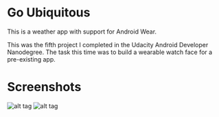 # Go Ubiquitous

This is a weather app with support for Android Wear.

This was the fifth project I completed in the Udacity Android Developer Nanodegree. The task this time was to build 
a wearable watch face for a pre-existing app.

# Screenshots
![alt tag](https://cloud.githubusercontent.com/assets/16758926/17032591/660759dc-4f7a-11e6-8965-533227e29402.png)
![alt tag](https://cloud.githubusercontent.com/assets/16758926/17032592/66e81328-4f7a-11e6-93b9-433d0a1e1c0e.png)
